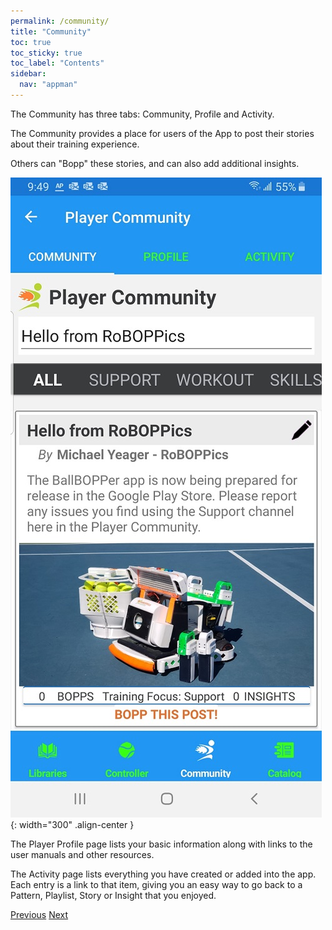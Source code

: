 ```yaml
---
permalink: /community/
title: "Community"
toc: true
toc_sticky: true
toc_label: "Contents"
sidebar:
  nav: "appman"
---
```


The Community has three tabs: Community, Profile and Activity.

The Community provides a place for users of the App to post their stories about their training experience. 

Others can "Bopp" these stories, and can also add additional insights. 

![Community Image](../assets/images/PlayerCommunity500.jpg){: width="300" .align-center } 

The Player Profile page lists your basic information along with links to the user manuals and other resources.

The Activity page lists everything you have created or added into the app. Each entry is a link to that item, giving you an easy way to go back to a Pattern, Playlist, Story or Insight that you enjoyed.

  <nav class="pagination">
      <a href="/BallBOPPer/coreController/" class="pagination--pager" title="Core Controller">Previous</a>
      <a href="/BallBOPPer/appmancatalog/" class="pagination--pager" title="Catalog">Next</a> 
  </nav>
